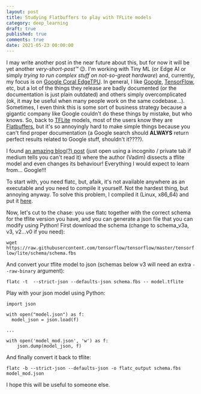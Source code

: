 ```yaml
---
layout: post
title: Studying Flatbuffers to play with TFLite models
category: deep_learning
draft: true
published: true
comments: true
date: 2021-05-23 00:00:00
---
```


I may write another post in the near future about this, but for now it will be yet another *very-short-post&trade;* :wink:. I'm working with Tiny ML (or Edge AI or simply *trying to run complex stuff on not-so-great hardware*) and, currently, my focus is on [Google Coral EdgeTPU](https://coral.ai/). In general, I like [Google](https://duckduckgo.com/), [TensorFlow](https://www.tensorflow.org/), etc, but a lot of the things they release are badly documented (or the documentation is just plain outdated) and others simply overcomplicated (ok, it may be useful when many people work on the same codebase...). Sometimes, I even think this is some sort of business strategy because a gigantic company like Google couldn't do these things by mistake, but who knows. So, back to [TFLite](https://www.tensorflow.org/lite) models, most of the users know they are [Flatbuffers](https://google.github.io/flatbuffers/), but it's so annoyingly hard to make simple things because you can't find proper documentation (a Google search should **ALWAYS** return perfect results related to Google stuff, shouldn't it????).

<!--more-->

I found [an amazing blog(?) post](https://towardsdatascience.com/hacking-google-coral-edge-tpu-motion-blur-and-lanczos-resize-9b60ebfaa552) (just open using a incognito / private tab if medium tells you can't read it) where the author (Vadim) dissects a tflite model and even changes its behaviour! Everything I would expect to learn from... Google!!!

To start with, you need flatc, but, afaik, it's not available anywhere as an executable and you need to compile it yourself. Not the hardest thing, but annoying anyway. To solve this problem, I compiled it (Linux, x86_64) and put it [here](https://github.com/ricardodeazambuja/flatbuffers/releases/tag/v2.0.0).

Now, let's cut to the chase: you use flatc together with the correct schema for the tflite version you have, and you can generate a json file that you can modify using Python! First download the schema (change to schema_v3a, v3, v2...v0 if you need):

```wget https://raw.githubusercontent.com/tensorflow/tensorflow/master/tensorflow/lite/schema/schema.fbs```

And convert your tflite model to json (schemas below v3 will need an extra ```--raw-binary``` argument):

```flatc -t  --strict-json --defaults-json schema.fbs -- model.tflite```

Play with your json model using Python:
```
import json

with open("model.json") as f:
  model_json = json.load(f)

...

with open('model_mod.json', 'w') as f:
    json.dump(model_json, f)
```

And finally convert it back to tflite:

```flatc -b --strict-json --defaults-json -o flatc_output schema.fbs model_mod.json```

I hope this will be useful to someone else.